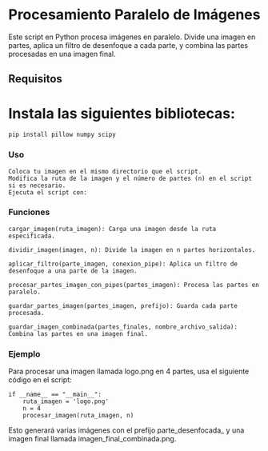 # Procesamiento Paralelo de Imágenes

Este script en Python procesa imágenes en paralelo. Divide una imagen en partes, aplica un filtro de desenfoque a cada parte, y combina las partes procesadas en una imagen final.

## Requisitos

# Instala las siguientes bibliotecas:

    pip install pillow numpy scipy

### Uso

    Coloca tu imagen en el mismo directorio que el script.
    Modifica la ruta de la imagen y el número de partes (n) en el script si es necesario.
    Ejecuta el script con:



### Funciones

    cargar_imagen(ruta_imagen): Carga una imagen desde la ruta especificada.
    
    dividir_imagen(imagen, n): Divide la imagen en n partes horizontales.
    
    aplicar_filtro(parte_imagen, conexion_pipe): Aplica un filtro de desenfoque a una parte de la imagen.
    
    procesar_partes_imagen_con_pipes(partes_imagen): Procesa las partes en paralelo.
    
    guardar_partes_imagen(partes_imagen, prefijo): Guarda cada parte procesada.
    
    guardar_imagen_combinada(partes_finales, nombre_archivo_salida): Combina las partes en una imagen final.

### Ejemplo

Para procesar una imagen llamada logo.png en 4 partes, usa el siguiente código en el script:



    if __name__ == "__main__":
        ruta_imagen = 'logo.png'
        n = 4
        procesar_imagen(ruta_imagen, n)

Esto generará varias imágenes con el prefijo parte_desenfocada_ y una imagen final llamada imagen_final_combinada.png.
